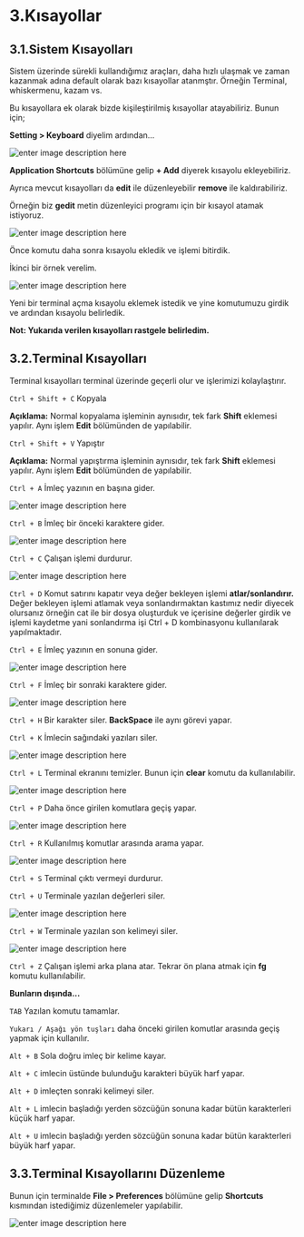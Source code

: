 # 3.Kısayollar 
## 3.1.Sistem Kısayolları 
Sistem üzerinde sürekli kullandığımız araçları, daha hızlı ulaşmak ve zaman kazanmak adına default olarak bazı kısayollar atanmştır. Örneğin Terminal, whiskermenu, kazam vs. 

Bu kısayollara ek olarak bizde kişileştirilmiş kısayollar  atayabiliriz. Bunun için;

**Setting > Keyboard** diyelim ardından...

![enter image description here](https://i.hizliresim.com/X6VCKB.png)

**Application Shortcuts** bölümüne gelip **+ Add** diyerek kısayolu ekleyebiliriz.

Ayrıca mevcut kısayolları da **edit** ile düzenleyebilir **remove** ile kaldırabiliriz.

Örneğin biz **gedit** metin düzenleyici programı için bir kısayol atamak istiyoruz.

![enter image description here](https://i.hizliresim.com/wSfabe.png)

Önce komutu daha sonra kısayolu ekledik ve işlemi bitirdik. 

İkinci bir örnek verelim.

![enter image description here](https://i.hizliresim.com/gEWN4W.png)

Yeni bir terminal açma kısayolu eklemek istedik ve yine komutumuzu girdik ve ardından kısayolu belirledik. 

**Not: Yukarıda verilen kısayolları rastgele belirledim.**

## 3.2.Terminal Kısayolları 

Terminal kısayolları terminal üzerinde geçerli olur ve işlerimizi kolaylaştırır.

`Ctrl + Shift + C`  Kopyala

**Açıklama:** Normal kopyalama işleminin aynısıdır, tek fark **Shift** eklemesi yapılır. Aynı işlem **Edit** bölümünden de yapılabilir.

`Ctrl + Shift + V`  Yapıştır  

**Açıklama:** Normal yapıştırma işleminin aynısıdır, tek fark **Shift** eklemesi yapılır. Aynı işlem **Edit** bölümünden de yapılabilir.

`Ctrl + A` İmleç yazının en başına gider.

![enter image description here](https://i.hizliresim.com/OIMF6S.gif)

`Ctrl + B` İmleç bir önceki karaktere gider.

![enter image description here](https://i.hizliresim.com/nRbaHg.gif)

`Ctrl + C` Çalışan işlemi durdurur.

![enter image description here](https://i.hizliresim.com/IGkJpF.png)

`Ctrl + D` Komut satırını kapatır veya değer bekleyen işlemi **atlar/sonlandırır.** Değer bekleyen işlemi atlamak veya sonlandırmaktan kastımız nedir diyecek olursanız örneğin cat ile bir dosya oluşturduk ve içerisine değerler girdik ve işlemi kaydetme yani sonlandırma işi Ctrl + D kombinasyonu kullanılarak yapılmaktadır.

`Ctrl + E` İmleç yazının en sonuna gider.

![enter image description here](https://i.hizliresim.com/TiVc44.gif)

`Ctrl + F` İmleç bir sonraki karaktere gider.

![enter image description here](https://i.hizliresim.com/ZmlcxF.gif)

`Ctrl + H` Bir karakter siler. **BackSpace** ile aynı görevi yapar.

`Ctrl + K` İmlecin sağındaki yazıları siler.

![enter image description here](https://i.hizliresim.com/lfS88N.gif)

`Ctrl + L` Terminal ekranını temizler. Bunun için **clear** komutu da kullanılabilir.

![enter image description here](https://i.hizliresim.com/lb3vaC.gif)

`Ctrl + P` Daha önce girilen komutlara geçiş yapar.

![enter image description here](https://i.hizliresim.com/R4iKwQ.gif)

`Ctrl + R` Kullanılmış komutlar arasında arama yapar.

![enter image description here](https://i.hizliresim.com/71S6A7.gif)

`Ctrl + S` Terminal çıktı vermeyi durdurur.

`Ctrl + U` Terminale yazılan değerleri siler.

![enter image description here](https://i.hizliresim.com/2M7OJV.gif)

`Ctrl + W` Terminale yazılan son kelimeyi siler.

![enter image description here](https://i.hizliresim.com/OTzydz.gif)

`Ctrl + Z` Çalışan işlemi arka plana atar. Tekrar ön plana atmak için **fg** komutu kullanılabilir.

**Bunların dışında...**

`TAB` Yazılan komutu tamamlar.

`Yukarı / Aşağı yön tuşları` daha önceki girilen komutlar arasında geçiş yapmak için kullanılır.

`Alt + B` Sola doğru imleç bir kelime kayar.

`Alt + C` imlecin üstünde bulunduğu karakteri büyük harf yapar.

`Alt + D` imleçten sonraki kelimeyi siler.

`Alt + L` imlecin başladığı yerden sözcüğün sonuna kadar bütün karakterleri küçük harf yapar.

`Alt + U` imlecin başladığı yerden sözcüğün sonuna kadar bütün karakterleri büyük harf yapar.

## 3.3.Terminal Kısayollarını Düzenleme

Bunun için terminalde **File > Preferences** bölümüne gelip **Shortcuts** kısmından istediğimiz düzenlemeler yapılabilir.

![enter image description here](https://i.hizliresim.com/bVtfdD.png)
